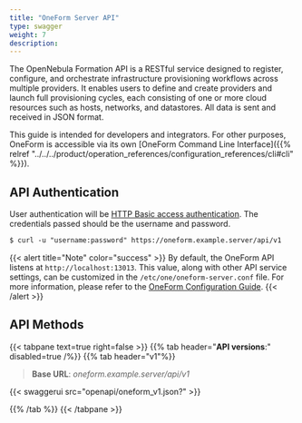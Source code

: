 ```yaml
---
title: "OneForm Server API"
type: swagger
weight: 7
description:
---
```


The OpenNebula Formation API is a RESTful service designed to register, configure, and orchestrate infrastructure provisioning workflows across multiple providers. It enables users to define and create providers and launch full provisioning cycles, each consisting of one or more cloud resources such as hosts, networks, and datastores. All data is sent and received in JSON format.

This guide is intended for developers and integrators. For other purposes, OneForm is accessible via its own [OneForm Command Line Interface]({{% relref "../../../product/operation_references/configuration_references/cli#cli" %}}).

## API Authentication

User authentication will be [HTTP Basic access authentication](http://tools.ietf.org/html/rfc1945#section-11). The credentials passed should be the username and password.

```default
$ curl -u "username:password" https://oneform.example.server/api/v1
```

{{< alert title="Note" color="success" >}}
By default, the OneForm API listens at `http://localhost:13013`. This value, along with other API service settings, can be customized in the `/etc/one/oneform-server.conf` file.
For more information, please refer to the [OneForm Configuration Guide]().
{{< /alert >}}

## API Methods

{{< tabpane text=true right=false >}}
{{% tab header="**API versions**:" disabled=true /%}}
{{% tab header="v1"%}}

> **Base URL**: *oneform.example.server/api/v1*

{{< swaggerui src="openapi/oneform_v1.json?" >}}

{{% /tab %}}
{{< /tabpane >}}
